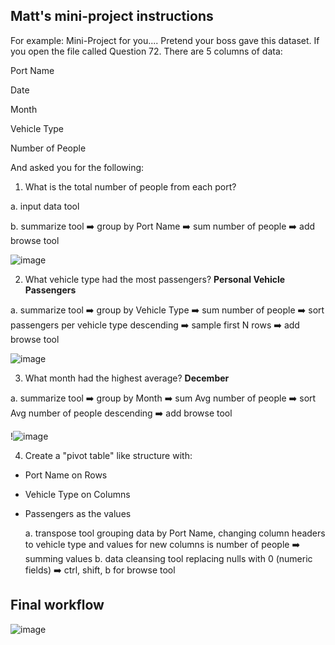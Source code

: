 ## Matt's mini-project instructions

For example:  Mini-Project for you....
Pretend your boss gave this dataset. 
If you open the file called Question 72. There are 5 columns of data:

Port Name

Date

Month

Vehicle Type

Number of People

And asked you for the following:
1. What is the total number of people from each port?
  
  a. input data tool
  
  b. summarize tool ➡️ group by Port Name ➡️ sum number of people ➡️ add browse tool

  
  ![image](https://user-images.githubusercontent.com/74512335/178007780-11139636-d7c2-415b-a17e-72cb8149c5d0.png)

2. What vehicle type had the most passengers? **Personal Vehicle Passengers**

  a. summarize tool ➡️ group by Vehicle Type ➡️ sum number of people ➡️ sort passengers per vehicle type descending ➡️ sample first N rows ➡️ add browse tool
  
![image](https://user-images.githubusercontent.com/74512335/178008633-a9fc3460-f560-4af5-a33c-9f552423f039.png)

3. What month had the highest average? **December**

 a. summarize tool ➡️ group by Month ➡️ sum Avg number of people ➡️ sort Avg number of people descending ➡️ add browse tool

!![image](https://user-images.githubusercontent.com/74512335/178009401-512dce96-7c92-4c47-8242-379937d9fd5a.png)

4. Create a "pivot table" like structure with:

- Port Name on Rows
- Vehicle Type on Columns
- Passengers as the values

  a. transpose tool grouping data by Port Name, changing column headers to vehicle type and values for new columns is number of people ➡️ summing values
  b. data cleansing tool replacing nulls with 0 (numeric fields) ➡️ ctrl, shift, b for browse tool

## Final workflow

![image](https://user-images.githubusercontent.com/74512335/178040210-986e5629-4734-4299-8930-e6d5e227208f.png)
